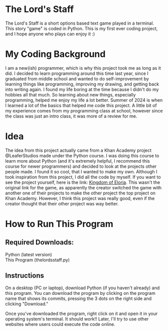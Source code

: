 # The Lord's Staff
The Lord's Staff is a short options based text game played in a terminal. This story "game" is coded in Python. This is my first ever coding project, and I hope anyone who plays can enjoy it :)

# My Coding Background
I am a new(ish) programmer, which is why this project took me as long as it did. I decided to learn programming around this time last year, since I graduated from middle school and wanted to do self-improvement by learning things like programming, improving my drawing, and getting back into writing again. I found my life boring at the time because I didn't do my hobbies all that much. So learning about new things, especially programming,  helped me enjoy my life a lot better.
Summer of 2024 is when I learned a lot of the basics that helped me code this project. A little bit of my experience comes from my programming class at school, however since the class was just an intro class, it was more of a review for me. 

# Idea
The idea from this project actually came from a Khan Academy project @LeaferStudios made under the Python course. I was doing this course to learn more about Python (and it's extremely helpful, I recommend this course for newer programmers) and decided to look at the projects other people made. I found it so cool, that I wanted to make my own. Although I took inspiration from this project, I did all the code by myself. If you want to see the project yourself, here is the link: [Kingdom of Eloria](https://www.khanacademy.org/python-program/kingdom-of-eloria-magical-text-based-rpg-adventure-game/6250948041228288). This wasn't the original link for the game, as apparently the creator switched the game with another one of their projects to make the other project the top project on Khan Academy. However, I think this project was really good, even if the creator thought that their other project was way better. 


# How to Run This Program
## Required Downloads:
Python (latest version)
<br>This Program (thelordsstaff.py)

## Instructions
On a desktop (PC or laptop), download Python (if you haven't already) and this program. You can download the program by clicking on the program name that shows its commits, pressing the 3 dots on the right side and clicking "Download."

Once you've downloaded the program, right click on it and open it in your operating system's terminal. It should work!! Later, I'll try to use other websites where users could execute the code online. 

